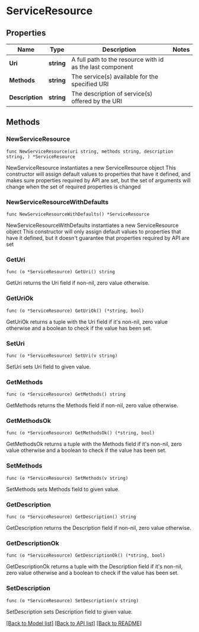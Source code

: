 # ServiceResource

## Properties

Name | Type | Description | Notes
------------ | ------------- | ------------- | -------------
**Uri** | **string** | A full path to the resource with id as the last component | 
**Methods** | **string** | The service(s) available for the specified URI | 
**Description** | **string** | The description of service(s) offered by the URI | 

## Methods

### NewServiceResource

`func NewServiceResource(uri string, methods string, description string, ) *ServiceResource`

NewServiceResource instantiates a new ServiceResource object
This constructor will assign default values to properties that have it defined,
and makes sure properties required by API are set, but the set of arguments
will change when the set of required properties is changed

### NewServiceResourceWithDefaults

`func NewServiceResourceWithDefaults() *ServiceResource`

NewServiceResourceWithDefaults instantiates a new ServiceResource object
This constructor will only assign default values to properties that have it defined,
but it doesn't guarantee that properties required by API are set

### GetUri

`func (o *ServiceResource) GetUri() string`

GetUri returns the Uri field if non-nil, zero value otherwise.

### GetUriOk

`func (o *ServiceResource) GetUriOk() (*string, bool)`

GetUriOk returns a tuple with the Uri field if it's non-nil, zero value otherwise
and a boolean to check if the value has been set.

### SetUri

`func (o *ServiceResource) SetUri(v string)`

SetUri sets Uri field to given value.


### GetMethods

`func (o *ServiceResource) GetMethods() string`

GetMethods returns the Methods field if non-nil, zero value otherwise.

### GetMethodsOk

`func (o *ServiceResource) GetMethodsOk() (*string, bool)`

GetMethodsOk returns a tuple with the Methods field if it's non-nil, zero value otherwise
and a boolean to check if the value has been set.

### SetMethods

`func (o *ServiceResource) SetMethods(v string)`

SetMethods sets Methods field to given value.


### GetDescription

`func (o *ServiceResource) GetDescription() string`

GetDescription returns the Description field if non-nil, zero value otherwise.

### GetDescriptionOk

`func (o *ServiceResource) GetDescriptionOk() (*string, bool)`

GetDescriptionOk returns a tuple with the Description field if it's non-nil, zero value otherwise
and a boolean to check if the value has been set.

### SetDescription

`func (o *ServiceResource) SetDescription(v string)`

SetDescription sets Description field to given value.



[[Back to Model list]](../README.md#documentation-for-models) [[Back to API list]](../README.md#documentation-for-api-endpoints) [[Back to README]](../README.md)


